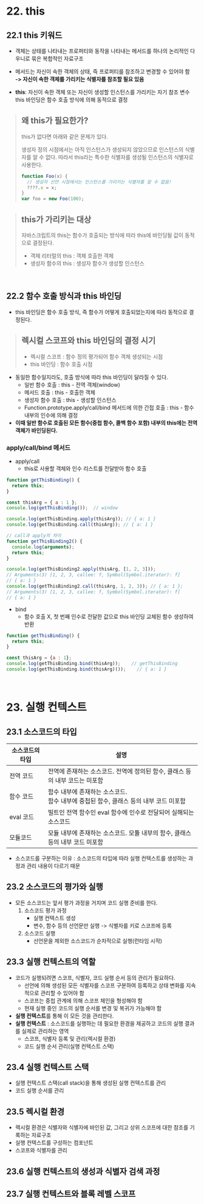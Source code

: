 # 22. this

## 22.1 this 키워드
- 객체는 상태를 나타내는 프로퍼티와 동작을 나타내는 메서드를 하나의 논리적인 다우니로 묶은 복합적인 자료구조
- 메서드는 자신이 속한 객체의 상태, 즉 프로퍼티를 참조하고 변경할 수 있어야 함
  <br> **-> 자신이 속한 객체를 가리키는 식별자를 참조할 필요 있음**

- **this**: 자신이 속한 객체 또는 자신이 생성할 인스턴스를 가리키는 자기 참조 변수
  <br>this 바인딩은 함수 호출 방식에 의해 동적으로 결정

> ## 왜 this가 필요한가?
> this가 없다면 아래와 같은 문제가 있다.
> 
> 생성자 정의 시점에서는 아직 인스턴스가 생성되지 않았으므로 인스턴스의 식별자를 알 수 없다.
> 따라서 this라는 특수한 식별자를 생성될 인스턴스의 식별자로 사용한다.
> ```javascript
> function Foo(x) {
>   // 생성자 선언 시점에서는 인스턴스를 가리키는 식별자를 알 수 없음!
>   ????.x = x;
> }
> var foo = new Foo(100);
> ```

> ## this가 가리키는 대상
> 자바스크립트의 this는 함수가 호출되는 방식에 따라 this에 바인딩될 값이 동적으로 결정된다.
> - 객체 리터럴의 this : 객체 호출한 객체
> - 생성자 함수의 this : 생성자 함수가 생성할 인스턴스

<br>

## 22.2 함수 호출 방식과 this 바인딩
- this 바인딩은 함수 호출 방식, 즉 함수가 어떻게 호출되었는지에 따라 동적으로 결정된다.

> ## 렉시컬 스코프와 this 바인딩의 결정 시기
> - 렉시컬 스코프 : 함수 정의 평가되어 함수 객체 생성되는 시점
> - this 바인딩 : 함수 호출 시점

- 동일한 함수일지라도, 호출 방식에 따라 this 바인딩이 달라질 수 있다.
  - 일반 함수 호출 : this - 전역 객체(window)
  - 메서드 호출 : this - 호출한 객체
  - 생성자 함수 호출 : this - 생성할 인스턴스
  - Function.prototype.apply/call/bind 메서드에 의한 간접 호출 : this - 함수 내부의 인수에 의해 결정
- **이때 일반 함수로 호출된 모든 함수(중첩 함수, 콜백 함수 포함) 내부의 this에는 전역 객체가 바인딩된다.**

### apply/call/bind 메서드
- apply/call
  - this로 사용할 객체와 인수 리스트를 전달받아 함수 호출
```javascript
function getThisBinding() {
  return this;
}

const thisArg = { a : 1 };
console.log(getThisBinding());  // window

console.log(getThisBinding.apply(thisArg)); // { a: 1 }
console.log(getThisBinding.call(thisArg)); // { a: 1 }

// call과 apply의 차이
function getThisBinding2() {
  console.log(arguments);
  return this;
}

console.log(getThisBinding2.apply(thisArg, [1, 2, 3]));
// Arguments(3) [1, 2, 3, callee: f, Symbol(Symbol.iterator): f]
// { a: 1 }
console.log(getThisBinding2.call(thisArg, 1, 2, 3)); // { a: 1 };
// Arguments(3) [1, 2, 3, callee: f, Symbol(Symbol.iterator): f]
// { a: 1 }
```
- bind
  - 함수 호출 X,  첫 번째 인수로 전달한 값으로 this 바인딩 교체된 함수 생성하여 반환
```javascript
function getThisBinding() {
  return this;
}

const thisArg = {a : 1};
console.log(getThisBinding.bind(thisArg));    // getThisBinding
console.log(getThisBinding.bind(thisArg)());    // { a: 1 }
```

<br>

# 23. 실행 컨텍스트
## 23.1 소스코드의 타입
|소스코드의 타입|설명|
|----|-----------------|
|전역 코드|전역에 존재하는 소스코드. 전역에 정의된 함수, 클래스 등의 내부 코드는 미포함|
|함수 코드|함수 내부에 존재하는 소스코드.<br> 함수 내부에 중첩된 함수, 클래스 등의 내부 코드 미포함|
|eval 코드|빌트인 전역 함수인 eval 함수에 인수로 전달되어 실해되는 소스코드|
|모듈코드|모듈 내부에 존재하는 소스코드. 모튤 내부의 함수, 클래스 등의 내부 코드 미포함|

- 소스코드를 구분하는 이유 : 소스코드의 타입에 따라 실행 컨텍스트를 생성하는 과정과 관리 내용이 다르기 때문

## 23.2 소스코드의 평가와 실행
- 모든 소스코드는 앞서 평가 과정을 거치며 코드 실행 준비를 한다.
  1. 소스코드 평가 과정
      - 실행 컨텍스트 생성
      - 변수, 함수 등의 선언문만 실행 -> 식별자를 키로 스코프에 등록 
  2. 소스코드 실행
      - 선언문을 제외한 소스코드가 순차적으로 실행(런타임 시작)

## 23.3 실행 컨텍스트의 역할
- 코드가 실행되려면 스코프, 식별자, 코드 실행 순서 등의 관리가 필요하다.
  - 선언에 의해 생성된 모든 식별자를 스코프 구분하여 등록하고 상태 변화를 지속적으로 관리할 수 있어야 함
  - 스코프는 중첩 관계에 의해 스코프 체인을 형성해야 함
  - 현재 실행 중인 코드의 실행 순서를 변경 및 복귀가 가능해야 함
- **실행 컨텍스트**를 통해 이 모든 것을 관리한다.
- **실행 컨텍스트** : 소스코드를 실행하는 데 필요한 환경을 제공하고 코드의 실행 결과를 실제로 관리하는 영역
  - 스코프, 식별자 등록 및 관리(렉시컬 환경)
  - 코드 실행 순서 관리(실행 컨텍스트 스택)

## 23.4 실행 컨텍스트 스택
- 실행 컨텍스트 스택(call stack)을 통해 생성된 실행 컨텍스트를 관리
- 코드 실행 순서를 관리
  
## 23.5 렉시컬 환경
- 랙시컬 환경은 식별자와 식별자에 바인된 값, 그리고 상위 스코프에 대한 참조를 기록하는 자료구조
- 실행 컨텍스트를 구성하는 컴포넌트
- 스코프와 식별자를 관리

## 23.6 실행 컨텍스트의 생성과 식별자 검색 과정

## 23.7 실행 컨텍스트와 블록 레벨 스코프
